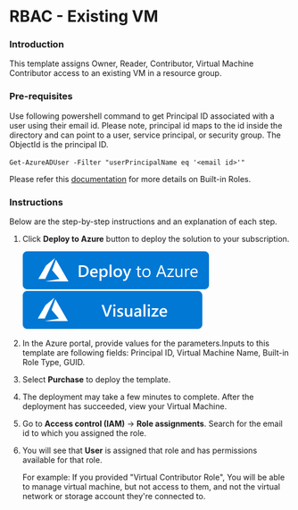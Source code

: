# RBAC - Existing VM

### Introduction

This template assigns Owner, Reader, Contributor, Virtual Machine Contributor access to an existing VM in a resource group. 

### Pre-requisites

Use following powershell command to get Principal ID associated with a user using their email id. Please note, principal id maps to the id inside the directory and can point to a user, service principal, or security group. The ObjectId is the principal ID.

`Get-AzureADUser -Filter "userPrincipalName eq '<email id>'"`
                   
Please refer this [documentation](https://docs.microsoft.com/en-us/azure/role-based-access-control/built-in-roles) for more details on Built-in Roles.

### Instructions

Below are the step-by-step instructions and an explanation of each step. 
   
1. Click **Deploy to Azure** button to deploy the solution to your subscription. 

	[![Deploy To Azure](https://raw.githubusercontent.com/Azure/azure-quickstart-templates/master/1-CONTRIBUTION-GUIDE/images/deploytoazure.svg?sanitize=true)](https://portal.azure.com/#create/Microsoft.Template/uri/https%3A%2F%2Fraw.githubusercontent.com%2Fvlele/az-arch-master-class/master/IaaS/08.%20VM%20and%20RBAC/%2Fazuredeploy.json)  [![Visualize](https://raw.githubusercontent.com/Azure/azure-quickstart-templates/master/1-CONTRIBUTION-GUIDE/images/visualizebutton.svg?sanitize=true)](http://armviz.io/#/?load=https%3A%2F%2Fraw.githubusercontent.com%2FAzure%2Fazure-quickstart-templates%2Fmaster%2F101-rbac-builtinrole-virtualmachine%2Fazuredeploy.json)

   
3. In the Azure portal, provide values for the parameters.Inputs to this template are following fields: Principal ID, Virtual Machine Name, Built-in Role Type, GUID.

4. Select **Purchase** to deploy the template.

5. The deployment may take a few minutes to complete. After the deployment has succeeded, view your Virtual Machine.

6. Go to **Access control (IAM)** -> **Role assignments**. Search for the email id to which you assigned the role.

7. You will see that **User** is assigned that role and has permissions available for that role.

    For example: If you provided "Virtual Contributor Role", You will be able to manage virtual machine, but not access to them, and not the virtual network or storage account they're connected to.
